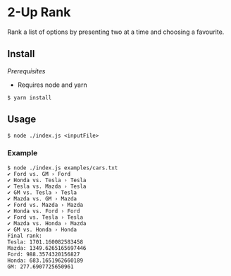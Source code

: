 # 2-Up Rank

Rank a list of options by presenting two at a time and choosing a favourite.

## Install

*Prerequisites*
* Requires node and yarn

```
$ yarn install
```

## Usage

```
$ node ./index.js <inputFile>
```

### Example

```
$ node ./index.js examples/cars.txt
✔ Ford vs. GM › Ford
✔ Honda vs. Tesla › Tesla
✔ Tesla vs. Mazda › Tesla
✔ GM vs. Tesla › Tesla
✔ Mazda vs. GM › Mazda
✔ Ford vs. Mazda › Mazda
✔ Honda vs. Ford › Ford
✔ Ford vs. Tesla › Tesla
✔ Mazda vs. Honda › Mazda
✔ GM vs. Honda › Honda
Final rank:
Tesla: 1701.160082583458
Mazda: 1349.6265165697446
Ford: 988.3574320156827
Honda: 683.1651962660189
GM: 277.6907725650961
```
